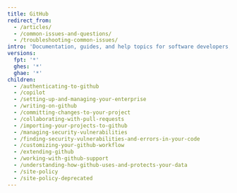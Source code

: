```yaml
---
title: GitHub
redirect_from:
  - /articles/
  - /common-issues-and-questions/
  - /troubleshooting-common-issues/
intro: 'Documentation, guides, and help topics for software developers, designers, and project managers. Covers using Git, pull requests, issues, wikis, gists, and everything you need to make the most of GitHub for development.'
versions:
  fpt: '*'
  ghes: '*'
  ghae: '*'
children:
  - /authenticating-to-github
  - /copilot
  - /setting-up-and-managing-your-enterprise
  - /writing-on-github
  - /committing-changes-to-your-project
  - /collaborating-with-pull-requests
  - /importing-your-projects-to-github
  - /managing-security-vulnerabilities
  - /finding-security-vulnerabilities-and-errors-in-your-code
  - /customizing-your-github-workflow
  - /extending-github
  - /working-with-github-support
  - /understanding-how-github-uses-and-protects-your-data
  - /site-policy
  - /site-policy-deprecated
---
```

